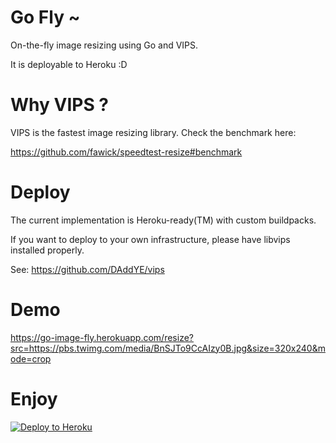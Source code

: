 # Go Fly ~

On-the-fly image resizing using Go and VIPS.

It is deployable to Heroku :D

# Why VIPS ?

VIPS is the fastest image resizing library. Check the benchmark here:

https://github.com/fawick/speedtest-resize#benchmark

# Deploy

The current implementation is Heroku-ready(TM) with custom buildpacks.

If you want to deploy to your own infrastructure, please have libvips installed properly.

See: https://github.com/DAddYE/vips

# Demo

https://go-image-fly.herokuapp.com/resize?src=https://pbs.twimg.com/media/BnSJTo9CcAIzy0B.jpg&size=320x240&mode=crop

# Enjoy

[![Deploy to Heroku](https://www.herokucdn.com/deploy/button.png)](https://heroku.com/deploy)
